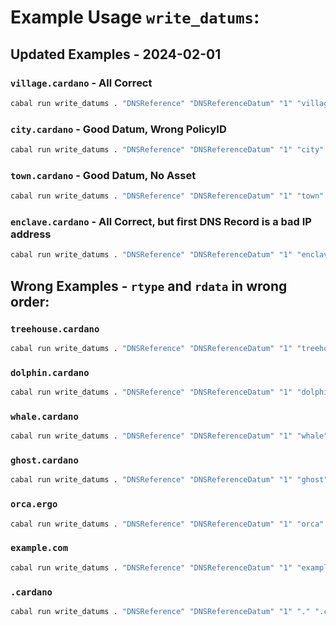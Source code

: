 # Example Usage `write_datums`:

## Updated Examples - 2024-02-01

### `village.cardano` - All Correct
```bash
cabal run write_datums . "DNSReference" "DNSReferenceDatum" "1" "village" "village.cardano,3600,A,172.28.0.2;village.cardano,28800,ns,ns1.village.cardano;" ""
```
### `city.cardano` - Good Datum, Wrong PolicyID
```bash
cabal run write_datums . "DNSReference" "DNSReferenceDatum" "1" "city" "city.cardano,3600,A,172.28.0.2;city.cardano,28800,ns,ns1.city.cardano;" ""
```

### `town.cardano` - Good Datum, No Asset
```bash
cabal run write_datums . "DNSReference" "DNSReferenceDatum" "1" "town" "town.cardano,3600,A,172.28.0.2;town.cardano,28800,ns,ns1.town.cardano;" ""
```

### `enclave.cardano` - All Correct, but first DNS Record is a bad IP address
```bash
cabal run write_datums . "DNSReference" "DNSReferenceDatum" "1" "enclave" "enclave.cardano,3600,A,401.401.401.401;enclave.cardano,28800,ns,ns1.enclave.cardano;enclave.cardano,3600,A,172.28.0.2;enclave.cardano,,ns,ns2.enclave.cardano;" ""
```

## Wrong Examples - `rtype` and `rdata` in wrong order:

### `treehouse.cardano`
```bash
cabal run write_datums . "DNSReference" "DNSReferenceDatum" "1" "treehouse" "treehouse.cardano,3600,A,192.168.1.1;treehouse.cardano,,ns,ns1.treehouse.cardano;treehouse.cardano,28800,CNAME,treehouse.cardano" ""
```

### `dolphin.cardano`
```bash
cabal run write_datums . "DNSReference" "DNSReferenceDatum" "1" "dolphin" "dolphin.cardano,3600,A,111.222.333.444;dolphin.cardano,,ns,ns1.dolphin.cardano;dolphin.cardano,28800,ns2,ns2.dolphin.cardano" ""
```

### `whale.cardano`
```bash
cabal run write_datums . "DNSReference" "DNSReferenceDatum" "1" "whale" "whale.cardano,3600,A,192.168.1.1;whale.cardano,,ns,ns1.whale.cardano;whale.cardano,28800,CNAME,whale.cardano" ""
```

### `ghost.cardano`
```bash
cabal run write_datums . "DNSReference" "DNSReferenceDatum" "1" "ghost" "ghost.cardano,3600,A,192.168.1.1;ghost.cardano,,ns,ns1.ghost.cardano;ghost.cardano,3600,ns,ns2.ghost.cardano" ""
```

### `orca.ergo`
```bash
cabal run write_datums . "DNSReference" "DNSReferenceDatum" "1" "orca" "orca.ergo,3600,A,192.168.1.1;orca.ergo,,ns,ns1.orca.ergo;orca.ergo,28800,CNAME,orca.ergo" ""
```

### `example.com`
```bash
cabal run write_datums . "DNSReference" "DNSReferenceDatum" "1" "example_4" "example.com,3600,A,192.168.1.1;example.com,,AAAA,2001:0db8:85a3:0000:0000:8a2e:0370:7334;www.example.com,28800,CNAME,example.com;example.com,42069,MX,mail.example.com;example.com,3600456, TXT, 'v=spf1 mx -all';example.com,,NS,ns1.example.com" ""
```

### `.cardano`
```bash
cabal run write_datums . "DNSReference" "DNSReferenceDatum" "1" "." ".cardano,,A,172.28.0.2;.cardano,,ns,n1.cardano." ""
```